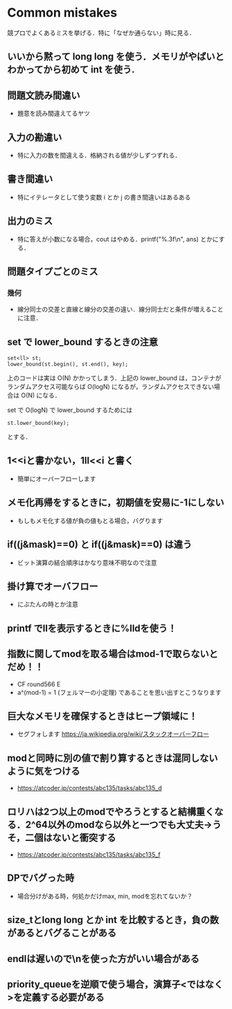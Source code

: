 # Common mistakes

競プロでよくあるミスを挙げる．特に「なぜか通らない」時に見る．

## いいから黙って long long を使う．メモリがやばいとわかってから初めて int を使う.

##  問題文読み間違い

* 題意を読み間違えてるヤツ

## 入力の勘違い

* 特に入力の数を間違える．格納される値が少しずつずれる．

## 書き間違い

* 特にイテレータとして使う変数 i とか j の書き間違いはあるある 

## 出力のミス

* 特に答えが小数になる場合，cout はやめる．printf("%.3f\n", ans) とかにする．

## 問題タイプごとのミス

### 幾何

* 線分同士の交差と直線と線分の交差の違い．線分同士だと条件が増えることに注意．



## set で lower_bound  するときの注意

```
set<ll> st;
lower_bound(st.begin(), st.end(), key);
```

上のコードは実は O(N) かかってしまう．上記の lower_bound は，コンテナがランダムアクセス可能ならば O(logN) になるが，ランダムアクセスできない場合は O(N) になる．

set で O(logN) で lower_bound するためには

```
st.lower_bound(key);
```

とする．

## 1<<iと書かない，1ll<<i と書く
* 簡単にオーバーフローします

## メモ化再帰をするときに，初期値を安易に-1にしない
* もしもメモ化する値が負の値もとる場合，バグります

## if((j&mask)==0) と if((j&mask)==0) は違う
* ビット演算の結合順序はかなり意味不明なので注意

## 掛け算でオーバフロー
* にぶたんの時とか注意

## printf でllを表示するときに%lldを使う！

## 指数に関してmodを取る場合はmod-1で取らないとだめ！！
* CF round566 E
* a^(mod-1) = 1 (フェルマーの小定理) であることを思い出すとこうなります

## 巨大なメモリを確保するときはヒープ領域に！
* セグフォします https://ja.wikipedia.org/wiki/スタックオーバーフロー

## modと同時に別の値で割り算するときは混同しないように気をつける
* https://atcoder.jp/contests/abc135/tasks/abc135_d

## ロリハは2つ以上のmodでやろうとすると結構重くなる．2^64以外のmodなら以外と一つでも大丈夫→うそ，二個はないと衝突する
* https://atcoder.jp/contests/abc135/tasks/abc135_f

## DPでバグった時
* 場合分けがある時，何処かだけmax, min, modを忘れてないか？

## size_tとlong long とか int を比較するとき，負の数があるとバグることがある

## endlは遅いので\nを使った方がいい場合がある

## priority_queueを逆順で使う場合，演算子<ではなく>を定義する必要がある